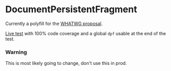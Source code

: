 # DocumentPersistentFragment

Currently a polyfill for the [WHATWG proposal](https://github.com/whatwg/dom/issues/736).

[Live test](https://webreflection.github.io/document-persistent-fragment/) with 100% code coverage and a global `dpf` usable at the end of the test.

### Warning

This is most likely going to change, don't use this in prod.
